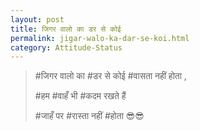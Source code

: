 ```yaml
---
layout: post
title: जिगर वालो का डर से कोई
permalink: jigar-walo-ka-dar-se-koi.html
category: Attitude-Status
---
```

> #जिगर वालो का #डर से कोई #वासता नहीं होता , 
>
> #हम #वाहँ भी #कदम रखते हैं 
>
> #जाहँ पर #रास्ता नहीं #होता 😎😎
